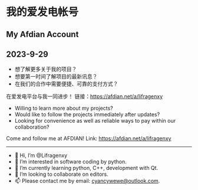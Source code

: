 # 我的爱发电帐号
## My Afdian Account
2023-9-29
---
- 想了解更多关于我的项目？
- 想要第一时间了解项目的最新讯息？
- 在我们的合作中需要便捷、可靠的支付方式？

在爱发电平台与我一同进步！
链接：https://afdian.net/a/lifragenxy

- Willing to learn more about my projects?
- Would like to follow the projects immediately after updates?
- Looking for convenience as well as reliable ways to pay within our collaboration?

Come and follow me at AFDIAN!
Link: https://afdian.net/a/lifragenxy

---

- 👋 Hi, I’m @Lifragenxy
- 👀 I’m interested in software coding by python.
- 🌱 I’m currently learning python, C++, development with Qt.
- 💞️ I’m looking to collaborate on editors.
- 📫 Please contact me by email: cyancywewe@outlook.com.

<!---
Lifragenxy/Lifragenxy is a ✨ special ✨ repository because its `README.md` (this file) appears on your GitHub profile.
You can click the Preview link to take a look at your changes.
--->
